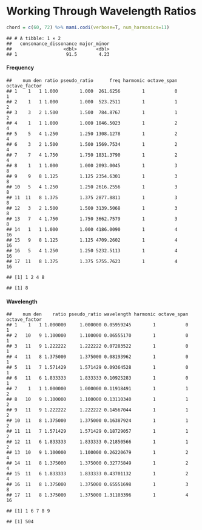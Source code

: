Working Through Wavelength Ratios
================

``` r
chord = c(60, 72) %>% mami.codi(verbose=T, num_harmonics=11)
```

    ## # A tibble: 1 × 2
    ##   consonance_dissonance major_minor
    ##                   <dbl>       <dbl>
    ## 1                  91.5        4.23

#### Frequency

    ##    num den ratio pseudo_ratio      freq harmonic octave_span octave_factor
    ## 1    1   1 1.000        1.000  261.6256        1           0             1
    ## 2    1   1 1.000        1.000  523.2511        1           1             2
    ## 3    3   2 1.500        1.500  784.8767        1           1             2
    ## 4    1   1 1.000        1.000 1046.5023        1           2             4
    ## 5    5   4 1.250        1.250 1308.1278        1           2             4
    ## 6    3   2 1.500        1.500 1569.7534        1           2             4
    ## 7    7   4 1.750        1.750 1831.3790        1           2             4
    ## 8    1   1 1.000        1.000 2093.0045        1           3             8
    ## 9    9   8 1.125        1.125 2354.6301        1           3             8
    ## 10   5   4 1.250        1.250 2616.2556        1           3             8
    ## 11  11   8 1.375        1.375 2877.8811        1           3             8
    ## 12   3   2 1.500        1.500 3139.5068        1           3             8
    ## 13   7   4 1.750        1.750 3662.7579        1           3             8
    ## 14   1   1 1.000        1.000 4186.0090        1           4            16
    ## 15   9   8 1.125        1.125 4709.2602        1           4            16
    ## 16   5   4 1.250        1.250 5232.5113        1           4            16
    ## 17  11   8 1.375        1.375 5755.7623        1           4            16

    ## [1] 1 2 4 8

    ## [1] 8

#### Wavelength

    ##    num den    ratio pseudo_ratio wavelength harmonic octave_span octave_factor
    ## 1    1   1 1.000000     1.000000 0.05959245        1           0             1
    ## 2   10   9 1.100000     1.100000 0.06555170        1           0             1
    ## 3   11   9 1.222222     1.222222 0.07283522        1           0             1
    ## 4   11   8 1.375000     1.375000 0.08193962        1           0             1
    ## 5   11   7 1.571429     1.571429 0.09364528        1           0             1
    ## 6   11   6 1.833333     1.833333 0.10925283        1           0             1
    ## 7    1   1 1.000000     1.000000 0.11918491        1           1             2
    ## 8   10   9 1.100000     1.100000 0.13110340        1           1             2
    ## 9   11   9 1.222222     1.222222 0.14567044        1           1             2
    ## 10  11   8 1.375000     1.375000 0.16387924        1           1             2
    ## 11  11   7 1.571429     1.571429 0.18729057        1           1             2
    ## 12  11   6 1.833333     1.833333 0.21850566        1           1             2
    ## 13  10   9 1.100000     1.100000 0.26220679        1           2             4
    ## 14  11   8 1.375000     1.375000 0.32775849        1           2             4
    ## 15  11   6 1.833333     1.833333 0.43701132        1           2             4
    ## 16  11   8 1.375000     1.375000 0.65551698        1           3             8
    ## 17  11   8 1.375000     1.375000 1.31103396        1           4            16

    ## [1] 1 6 7 8 9

    ## [1] 504
